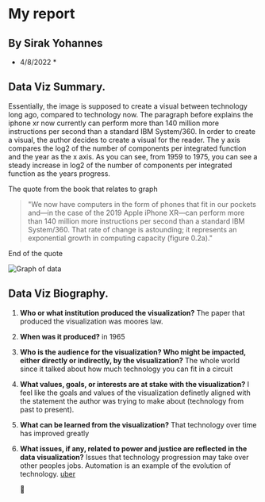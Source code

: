 # My report
## By Sirak Yohannes
* 4/8/2022 *
## Data Viz Summary.
 
Essentially, the image is supposed to create a visual between technology long ago,
compared to technology now. The paragraph before explains the iphone xr now
currently can perform more than 140 million more instructions per second than a
standard IBM System/360. In order to create a visual, the author decides to create
a visual for the reader. The y axis compares the log2 of the number of components
per integrated function and the year as the x axis. As you can see, from 1959 to
1975, you can see a steady increase in log2 of the number of components per
integrated function as the years progress. 
 
The quote from the book that relates to graph
 
>  "We now have computers in the form of phones that fit in our pockets and—in the case of the 2019 Apple iPhone XR—can perform more than 140 million more instructions per second than a standard IBM System/360. That rate of change is astounding; it represents an exponential growth in computing capacity (figure 0.2a)."
 
End of the quote
 
![Graph of data](https://data-feminism.mitpress.mit.edu/pub/frfa9szd/release/6#8b60rgc7u9) 
 
 
## Data Viz Biography.
 
1. **Who or what institution produced the visualization?**
    The paper that produced the visualization was moores law.
2. **When was it produced?**
    in 1965
3. **Who is the audience for the visualization? Who might be impacted, either directly or indirectly, by the visualization?**
    The whole world since it talked about how much technology you can fit in a circuit
4. __What values, goals, or interests are at stake with the visualization?__
    I feel like the goals and values of the visualization definetly aligned with the statement the author was trying to make about (technology from past to present).
5. **What can be learned from the visualization?**
    That technology over time has improved greatly
6. **What issues, if any, related to power and justice are reflected in the data
 visualization?**
    Issues that technology progression may take over other peoples jobs. Automation is an example of the evolution of technology.
    [uber](https://www.uber.com/) 
 
    :mega:  

